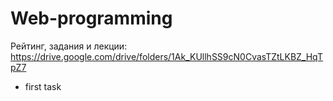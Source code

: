 # Web-programming

Рейтинг, задания и лекции:
  https://drive.google.com/drive/folders/1Ak_KUllhSS9cN0CvasTZtLKBZ_HqTpZ7


 * first task
